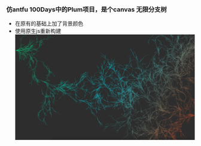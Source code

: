 ### 仿antfu 100Days中的Plum项目，是个canvas 无限分支树
- 在原有的基础上加了背景颜色
- 使用原生js重新构建
![demo截图](static/images/demo.png)